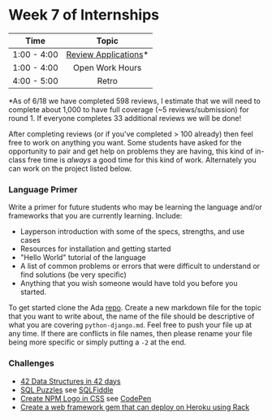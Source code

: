 # Week 7 of Internships

| Time       | Topic |
|:----------:|:--------------------------------:|
|1:00 - 4:00 | [Review Applications](http://application.adadevelopersacademy.org)*     |
|1:00 - 4:00 | Open Work Hours   |
|4:00 - 5:00 | Retro   |

*As of 6/18 we have completed 598 reviews, I estimate that we will need to complete
about 1,000 to have full coverage (~5 reviews/submission) for round 1. If everyone completes 33
additional reviews we will be done!

After completing reviews (or if you've completed > 100 already) then feel free to work
on anything you want. Some students have asked for the opportunity to pair and get
help on problems they are having, this kind of in-class free time is *always* a
good time for this kind of work. Alternately you can work on the project listed below.

### Language Primer
Write a primer for future students who may be learning the language and/or frameworks
that you are currently learning. Include:

- Layperson introduction with some of the specs, strengths, and use cases
- Resources for installation and getting started
- "Hello World" tutorial of the language
- A list of common problems or errors that were difficult to understand or find solutions (be very specific)
- Anything that you wish someone would have told you before you started.

To get started clone the Ada [repo](https://github.com/Ada-Developers-Academy/primers).
Create a new markdown file for the topic that you want to write about, the name
of the file should be descriptive of what you are covering `python-django.md`.
Feel free to push your file up at any time. If there are conflicts in file names,
then please rename your file being more specific or simply putting a `-2` at the end.

### Challenges

- [42 Data Structures in 42 days](http://blahah.net/2013/08/18/data-structures-challenge/)
- [SQL Puzzles](http://books.google.com/books?id=krv8CUJU44sC&printsec=frontcover&dq=sql+puzzles+celko&hl=en&ei=K0oiTYvAMJmrnAfE0qnPDQ&sa=X&oi=book_result&ct=result&resnum=1&ved=0CCoQ6AEwAA#v=onepage&q&f=true) see [SQLFiddle](http://www.sqlfiddle.com/)
- [Create NPM Logo in CSS](http://css-tricks.com/forums/topic/a-random-saturday-css-challenge/) see [CodePen](http://codepen.io/)
- [Create a web framework gem that can deploy on Heroku using Rack](http://rack.github.io/)
